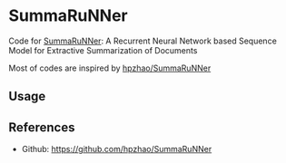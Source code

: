 # SummaRuNNer

Code for [SummaRuNNer](https://arxiv.org/abs/1611.04230): A Recurrent Neural Network based Sequence Model for Extractive Summarization of Documents 

Most of codes are inspired by [hpzhao/SummaRuNNer](https://github.com/hpzhao/SummaRuNNer)


## Usage

## References

- Github: https://github.com/hpzhao/SummaRuNNer